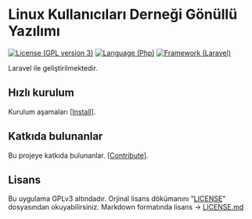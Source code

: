 # Linux Kullanıcıları Derneği Gönüllü Yazılımı

[![License (GPL version 3)](https://img.shields.io/badge/license-GNU%20GPL%20version%203-red.svg?style=flat-square)](https://www.gnu.org/licenses/gpl-3.0.en.html) [![Language (Php)](https://img.shields.io/badge/powered_by-Php-blue.svg?style=flat-square)](https://www.php.net/) [![Framework (Laravel)](https://img.shields.io/badge/powered_by-Laravel-orange.svg?style=flat-square)](https://www.laravel.com/) 

Laravel ile geliştirilmektedir.

## Hızlı kurulum

Kurulum aşamaları [[Install](INSTALLING.md)].

## Katkıda bulunanlar

Bu projeye katkıda bulunanlar. [[Contribute](CONTRIBUTING.md)].

## Lisans
Bu uygulama GPLv3 altındadır. Orjinal lisans dökümanını "[LICENSE](https://github.com/lkdtr/gonulluyazilimi/blob/master/LICENSE)" dosyasından okuyabilirsiniz.
Markdown formatında lisans -> [LICENSE.md](https://github.com/lkdtr/gonulluyazilimi/blob/master/LICENSE.md)

